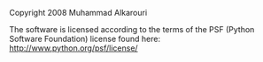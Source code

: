 Copyright 2008 Muhammad Alkarouri

The software is licensed according to the terms of the PSF (Python Software Foundation) license found here: http://www.python.org/psf/license/